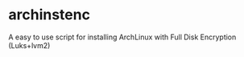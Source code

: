 archinstenc
===========
A easy to use script for installing ArchLinux with Full Disk Encryption (Luks+lvm2)
